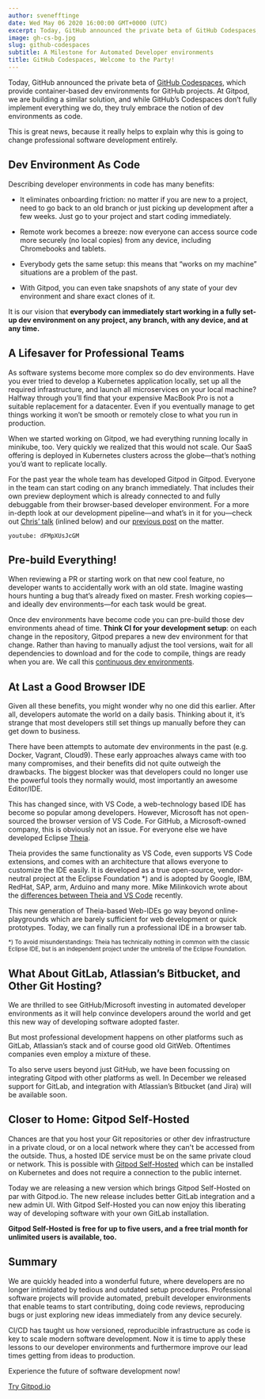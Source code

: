 ```yaml
---
author: svenefftinge
date: Wed May 06 2020 16:00:00 GMT+0000 (UTC)
excerpt: Today, GitHub announced the private beta of GitHub Codespaces, which provide container-based dev environments for GitHub projects.
image: gh-cs-bg.jpg
slug: github-codespaces
subtitle: A Milestone for Automated Developer environments
title: GitHub Codespaces, Welcome to the Party!
---
```


<script context="module">
  export const prerender = true;
</script>

Today, GitHub announced the private beta of [GitHub Codespaces](https://github.com/features/codespaces), which provide container-based dev environments for GitHub projects. At Gitpod, we are building a similar solution, and while GitHub’s Codespaces don’t fully implement everything we do, they truly embrace the notion of dev environments as code.

This is great news, because it really helps to explain why this is going to change professional software development entirely.

<h2>Dev Environment As Code</h2>

Describing developer environments in code has many benefits:

- It eliminates onboarding friction: no matter if you are new to a project, need to go back to an old branch or just picking up development after a few weeks. Just go to your project and start coding immediately.

- Remote work becomes a breeze: now everyone can access source code more securely (no local copies) from any device, including Chromebooks and tablets.

- Everybody gets the same setup: this means that “works on my machine” situations are a problem of the past.

- With Gitpod, you can even take snapshots of any state of your dev environment and share exact clones of it.

It is our vision that **everybody can immediately start working in a fully set-up dev environment on any project, any branch, with any device, and at any time.**

<h2>A Lifesaver for Professional Teams</h2>

As software systems become more complex so do dev environments. Have you ever tried to develop a Kubernetes application locally, set up all the required infrastructure, and launch all microservices on your local machine? Halfway through you’ll find that your expensive MacBook Pro is not a suitable replacement for a datacenter. Even if you eventually manage to get things working it won’t be smooth or remotely close to what you run in production.

When we started working on Gitpod, we had everything running locally in minikube, too. Very quickly we realized that this would not scale. Our SaaS offering is deployed in Kubernetes clusters across the globe—that’s nothing you’d want to replicate locally.

For the past year the whole team has developed Gitpod in Gitpod. Everyone in the team can start coding on any branch immediately. That includes their own preview deployment which is already connected to and fully debuggable from their browser-based developer environment. For a more in-depth look at our development pipeline—and what’s in it for you—check out [Chris’ talk](https://www.youtube.com/watch?v=dFMpXUsJcGM) (inlined below) and our [previous post](https://www.freecodecamp.org/news/developing-kubernetes-applications-with-joy/) on the matter.

`youtube: dFMpXUsJcGM`

<h2>Pre-build Everything!</h2>

When reviewing a PR or starting work on that new cool feature, no developer wants to accidentally work with an old state. Imagine wasting hours hunting a bug that’s already fixed on master. Fresh working copies—and ideally dev environments—for each task would be great.

Once dev environments have become code you can pre-build those dev environments ahead of time. **Think CI for your development setup**: on each change in the repository, Gitpod prepares a new dev environment for that change. Rather than having to manually adjust the tool versions, wait for all dependencies to download and for the code to compile, things are ready when you are. We call this [continuous dev environments](/blog/continuous-dev-environment-in-devops).

<h2>At Last a Good Browser IDE</h2>

Given all these benefits, you might wonder why no one did this earlier. After all, developers automate the world on a daily basis. Thinking about it, it’s strange that most developers still set things up manually before they can get down to business.

There have been attempts to automate dev environments in the past (e.g. Docker, Vagrant, Cloud9). These early approaches always came with too many compromises, and their benefits did not quite outweigh the drawbacks. The biggest blocker was that developers could no longer use the powerful tools they normally would, most importantly an awesome Editor/IDE.

This has changed since, with VS Code, a web-technology based IDE has become so popular among developers. However, Microsoft has not open-sourced the browser version of VS Code. For GitHub, a Microsoft-owned company, this is obviously not an issue. For everyone else we have developed Eclipse [Theia](https://dev.to/svenefftinge/theia-1-0-finally-a-good-browser-ide-3ok0).

Theia provides the same functionality as VS Code, even supports VS Code extensions, and comes with an architecture that allows everyone to customize the IDE easily. It is developed as a true open-source, vendor-neutral project at the Eclipse Foundation \*) and is adopted by Google, IBM, RedHat, SAP, arm, Arduino and many more. Mike Milinkovich wrote about the [differences between Theia and VS Code](https://blogs.eclipse.org/post/mike-milinkovich/eclipse-theia-and-vs-code-differences-explained) recently.

This new generation of Theia-based Web-IDEs go way beyond online-playgrounds which are barely sufficient for web development or quick prototypes. Today, we can finally run a professional IDE in a browser tab.

<sub>\*) To avoid misunderstandings: Theia has technically nothing in common with the classic Eclipse IDE, but is an independent project under the umbrella of the Eclipse Foundation.</sub>

<h2>What About GitLab, Atlassian’s Bitbucket, and Other Git Hosting?</h2>

We are thrilled to see GitHub/Microsoft investing in automated developer environments as it will help convince developers around the world and get this new way of developing software adopted faster.

But most professional development happens on other platforms such as GitLab, Atlassian’s stack and of course good old GitWeb. Oftentimes companies even employ a mixture of these.

To also serve users beyond just GitHub, we have been focussing on integrating Gitpod with other platforms as well. In December we released support for GitLab, and integration with Atlassian’s Bitbucket (and Jira) will be available soon.

<h2>Closer to Home: Gitpod Self-Hosted</h2>

Chances are that you host your Git repositories or other dev infrastructure in a private cloud, or on a local network where they can't be accessed from the outside. Thus, a hosted IDE service must be on the same private cloud or network. This is possible with [Gitpod Self-Hosted](/self-hosted) which can be installed on Kubernetes and does not require a connection to the public internet.

Today we are releasing a new version which brings Gitpod Self-Hosted on par with Gitpod.io. The new release includes better GitLab integration and a new admin UI. With Gitpod Self-Hosted you can now enjoy this liberating way of developing software with your own GitLab installation.

**Gitpod Self-Hosted is free for up to five users, and a free trial month for unlimited users is available, too.**

<h2>Summary</h2>

We are quickly headed into a wonderful future, where developers are no longer intimidated by tedious and outdated setup procedures. Professional software projects will provide automated, prebuilt developer environments that enable teams to start contributing, doing code reviews, reproducing bugs or just exploring new ideas immediately from any device securely.

CI/CD has taught us how versioned, reproducible infrastructure as code is key to scale modern software development. Now it is time to apply these lessons to our developer environments and furthermore improve our lead times getting from ideas to production.

Experience the future of software development now!

<a class="btn-conversion mt-xx-small" href="/">
  Try Gitpod.io
</a>
